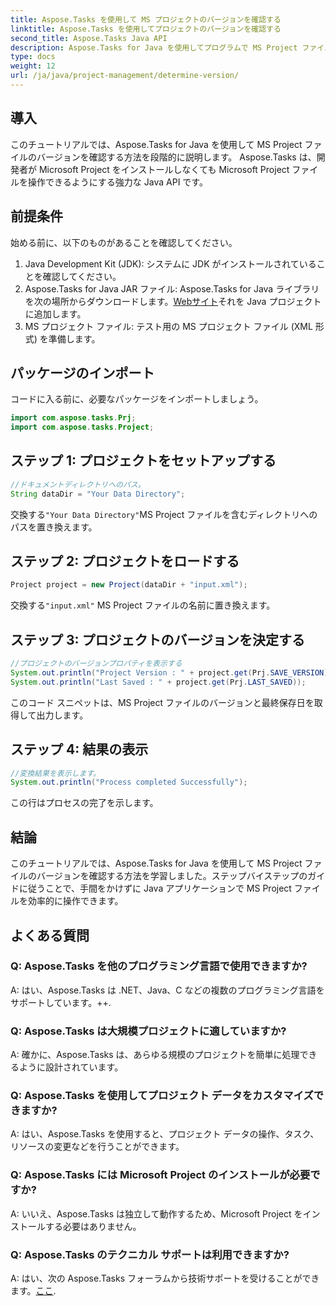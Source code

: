 ```yaml
---
title: Aspose.Tasks を使用して MS プロジェクトのバージョンを確認する
linktitle: Aspose.Tasks を使用してプロジェクトのバージョンを確認する
second_title: Aspose.Tasks Java API
description: Aspose.Tasks for Java を使用してプログラムで MS Project ファイルのバージョンを確認する方法を学びます。コード例を含むステップバイステップのガイド。
type: docs
weight: 12
url: /ja/java/project-management/determine-version/
---
```

## 導入
このチュートリアルでは、Aspose.Tasks for Java を使用して MS Project ファイルのバージョンを確認する方法を段階的に説明します。 Aspose.Tasks は、開発者が Microsoft Project をインストールしなくても Microsoft Project ファイルを操作できるようにする強力な Java API です。
## 前提条件
始める前に、以下のものがあることを確認してください。
1. Java Development Kit (JDK): システムに JDK がインストールされていることを確認してください。
2.  Aspose.Tasks for Java JAR ファイル: Aspose.Tasks for Java ライブラリを次の場所からダウンロードします。[Webサイト](https://releases.aspose.com/tasks/java/)それを Java プロジェクトに追加します。
3. MS プロジェクト ファイル: テスト用の MS プロジェクト ファイル (XML 形式) を準備します。

## パッケージのインポート
コードに入る前に、必要なパッケージをインポートしましょう。
```java
import com.aspose.tasks.Prj;
import com.aspose.tasks.Project;
```
## ステップ 1: プロジェクトをセットアップする
```java
//ドキュメントディレクトリへのパス。
String dataDir = "Your Data Directory";
```
交換する`"Your Data Directory"`MS Project ファイルを含むディレクトリへのパスを置き換えます。
## ステップ 2: プロジェクトをロードする
```java
Project project = new Project(dataDir + "input.xml");
```
交換する`"input.xml"` MS Project ファイルの名前に置き換えます。
## ステップ 3: プロジェクトのバージョンを決定する
```java
//プロジェクトのバージョンプロパティを表示する
System.out.println("Project Version : " + project.get(Prj.SAVE_VERSION));
System.out.println("Last Saved : " + project.get(Prj.LAST_SAVED));
```
このコード スニペットは、MS Project ファイルのバージョンと最終保存日を取得して出力します。
## ステップ 4: 結果の表示
```java
//変換結果を表示します。
System.out.println("Process completed Successfully");
```
この行はプロセスの完了を示します。

## 結論
このチュートリアルでは、Aspose.Tasks for Java を使用して MS Project ファイルのバージョンを確認する方法を学習しました。ステップバイステップのガイドに従うことで、手間をかけずに Java アプリケーションで MS Project ファイルを効率的に操作できます。

## よくある質問
### Q: Aspose.Tasks を他のプログラミング言語で使用できますか?
A: はい、Aspose.Tasks は .NET、Java、C などの複数のプログラミング言語をサポートしています。++.
### Q: Aspose.Tasks は大規模プロジェクトに適していますか?
A: 確かに、Aspose.Tasks は、あらゆる規模のプロジェクトを簡単に処理できるように設計されています。
### Q: Aspose.Tasks を使用してプロジェクト データをカスタマイズできますか?
A: はい、Aspose.Tasks を使用すると、プロジェクト データの操作、タスク、リソースの変更などを行うことができます。
### Q: Aspose.Tasks には Microsoft Project のインストールが必要ですか?
A: いいえ、Aspose.Tasks は独立して動作するため、Microsoft Project をインストールする必要はありません。
### Q: Aspose.Tasks のテクニカル サポートは利用できますか?
 A: はい、次の Aspose.Tasks フォーラムから技術サポートを受けることができます。[ここ](https://forum.aspose.com/c/tasks/15).